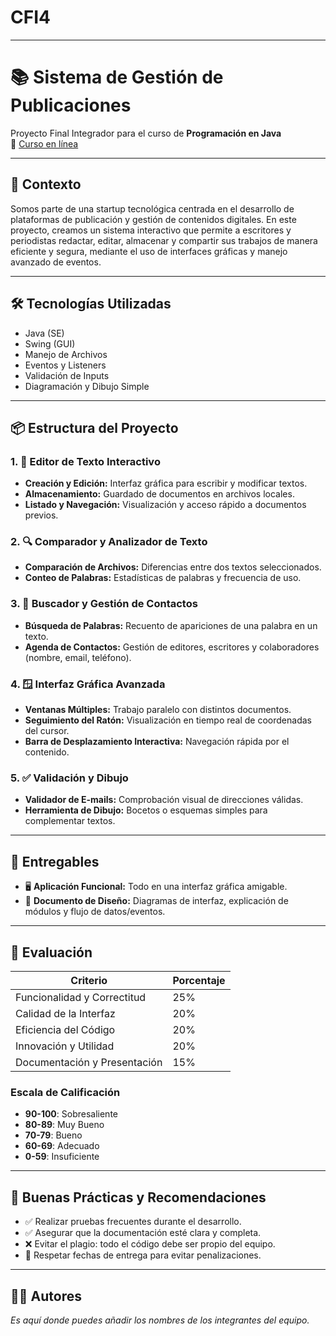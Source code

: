 # CFI4
---

# 📚 Sistema de Gestión de Publicaciones

Proyecto Final Integrador para el curso de **Programación en Java**  
🔗 [Curso en línea](https://trifulcas.com/courses/programacion-en-java/lessons/orm/)

---

## 🧠 Contexto

Somos parte de una startup tecnológica centrada en el desarrollo de plataformas de publicación y gestión de contenidos digitales. En este proyecto, creamos un sistema interactivo que permite a escritores y periodistas redactar, editar, almacenar y compartir sus trabajos de manera eficiente y segura, mediante el uso de interfaces gráficas y manejo avanzado de eventos.

---

## 🛠️ Tecnologías Utilizadas

- Java (SE)
- Swing (GUI)
- Manejo de Archivos
- Eventos y Listeners
- Validación de Inputs
- Diagramación y Dibujo Simple

---

## 📦 Estructura del Proyecto

### 1. 📝 Editor de Texto Interactivo
- **Creación y Edición:** Interfaz gráfica para escribir y modificar textos.
- **Almacenamiento:** Guardado de documentos en archivos locales.
- **Listado y Navegación:** Visualización y acceso rápido a documentos previos.

### 2. 🔍 Comparador y Analizador de Texto
- **Comparación de Archivos:** Diferencias entre dos textos seleccionados.
- **Conteo de Palabras:** Estadísticas de palabras y frecuencia de uso.

### 3. 🔎 Buscador y Gestión de Contactos
- **Búsqueda de Palabras:** Recuento de apariciones de una palabra en un texto.
- **Agenda de Contactos:** Gestión de editores, escritores y colaboradores (nombre, email, teléfono).

### 4. 🪟 Interfaz Gráfica Avanzada
- **Ventanas Múltiples:** Trabajo paralelo con distintos documentos.
- **Seguimiento del Ratón:** Visualización en tiempo real de coordenadas del cursor.
- **Barra de Desplazamiento Interactiva:** Navegación rápida por el contenido.

### 5. ✅ Validación y Dibujo
- **Validador de E-mails:** Comprobación visual de direcciones válidas.
- **Herramienta de Dibujo:** Bocetos o esquemas simples para complementar textos.

---

## 🧪 Entregables

- 🖥️ **Aplicación Funcional:** Todo en una interfaz gráfica amigable.
- 📄 **Documento de Diseño:** Diagramas de interfaz, explicación de módulos y flujo de datos/eventos.

---

## 🧾 Evaluación

| Criterio                        | Porcentaje |
|-------------------------------|------------|
| Funcionalidad y Correctitud   | 25%        |
| Calidad de la Interfaz        | 20%        |
| Eficiencia del Código         | 20%        |
| Innovación y Utilidad         | 20%        |
| Documentación y Presentación  | 15%        |

### Escala de Calificación

- **90-100**: Sobresaliente  
- **80-89**: Muy Bueno  
- **70-79**: Bueno  
- **60-69**: Adecuado  
- **0-59**: Insuficiente  

---

## 🚀 Buenas Prácticas y Recomendaciones

- ✅ Realizar pruebas frecuentes durante el desarrollo.
- ✅ Asegurar que la documentación esté clara y completa.
- ❌ Evitar el plagio: todo el código debe ser propio del equipo.
- 📆 Respetar fechas de entrega para evitar penalizaciones.

---

## 👩‍💻 Autores

_Es aquí donde puedes añadir los nombres de los integrantes del equipo._
